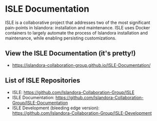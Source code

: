 # ISLE Documentation

ISLE is a collaborative project that addresses two of the most significant pain-points in Islandora: installation and maintenance. ISLE uses Docker containers to largely automate the process of Islandora installation and maintenance, while enabling persisting customizations.

## View the ISLE Documentation (it's pretty!)
* https://islandora-collaboration-group.github.io/ISLE-Documentation/

## List of ISLE Repositories
* ISLE: https://github.com/Islandora-Collaboration-Group/ISLE
* ISLE Documentation: https://github.com/Islandora-Collaboration-Group/ISLE-Documentation
* ISLE Development (bleeding edge version): https://github.com/Islandora-Collaboration-Group/ISLE-Development
